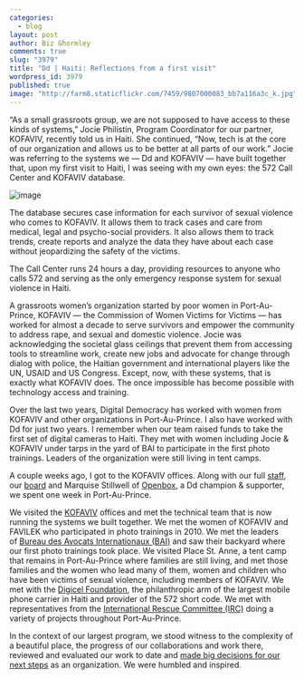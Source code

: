 ```yaml
---
categories: 
  - blog
layout: post
author: Biz Ghormley
comments: true
slug: "3979"
title: "Dd | Haiti: Reflections from a first visit"
wordpress_id: 3979
published: true
image: "http://farm8.staticflickr.com/7459/9807000083_bb7a116a3c_k.jpg"
---
```


“As a small grassroots group, we are not supposed to have access to these kinds of systems,” Jocie Philistin, Program Coordinator for our partner, KOFAVIV, recently told us in Haiti. She continued, “Now, tech is at the core of our organization and allows us to be better at all parts of our work.” Jocie was referring to the systems we — Dd and KOFAVIV — have built together that, upon my first visit to Haiti, I was seeing with my own eyes: the 572 Call Center and KOFAVIV database.

![image](http://farm9.staticflickr.com/8003/7687034530_0f84b4c10f_o.jpg)

The database secures case information for each survivor of sexual violence who comes to KOFAVIV. It allows them to track cases and care from medical, legal and psycho-social providers. It also allows them to track trends, create reports and analyze the data they have about each case without jeopardizing the safety of the victims.

The Call Center runs 24 hours a day, providing resources to anyone who calls 572 and serving as the only emergency response system for sexual violence in Haiti.

A grassroots women’s organization started by poor women in Port-Au-Prince, KOFAVIV — the Commission of Women Victims for Victims — has worked for almost a decade to serve survivors and empower the community to address rape, and sexual and domestic violence. Jocie was acknowledging the societal glass ceilings that prevent them from accessing tools to streamline work, create new jobs and advocate for change through dialog with police, the Haitian government and international players like the UN, USAID and US Congress. Except, now, with these systems, that is exactly what KOFAVIV does. The once impossible has become possible with technology access and training.

Over the last two years, Digital Democracy has worked with women from KOFAVIV and other organizations in Port-Au-Prince. I also have worked with Dd for just two years. I remember when our team raised funds to take the first set of digital cameras to Haiti. They met with women including Jocie & KOFAVIV under tarps in the yard of BAI to participate in the first photo trainings. Leaders of the organization were still living in tent camps.

A couple weeks ago, I got to the KOFAVIV offices. Along with our full [staff](http://digital-democracy.org/who-we-are/team/), our [board](http://digital-democracy.org/who-we-are/board/) and Marquise Stillwell of [Openbox](http://opnbx.com/), a Dd champion & supporter, we spent one week in Port-Au-Prince.

We visited the [KOFAVIV](http://www.facebook.com/pages/KOFAVIV-Komisyon-Fanm-Viktim-pou-Viktim-The-Commission-of-Women-Victims-f/103953636302552 ) offices and met the technical team that is now running the systems we built together. We met the women of KOFAVIV and FAVILEK who participated in photo trainings in 2010. We met the leaders of [Bureau des Avocats Internationaux (BAI)](http://ijdh.org/articles/article_bureau_internationaux.php) and saw their backyard where our first photo trainings took place. We visited Place St. Anne, a tent camp that remains in Port-Au-Prince where families are still living, and met those families and the women who lead many of them, women and children who have been victims of sexual violence, including members of KOFAVIV. We met with the [Digicel Foundation](http://digicelfoundation.org/), the philanthropic arm of the largest mobile phone carrier in Haiti and provider of the 572 short code. We met with representatives from the [International Rescue Committee (IRC)](http://www.rescue.org/) doing a variety of projects throughout Port-Au-Prince.

In the context of our largest program, we stood witness to the complexity of a beautiful place, the progress of our collaborations and work there, reviewed and evaluated our work to date and [made big decisions for our next steps](http://digital-democracy.org/2012/07/30/mapping-injustice-the-three-areas-of-work-for-dd%E2%80%99s-next-steps/) as an organization. We were humbled and inspired.